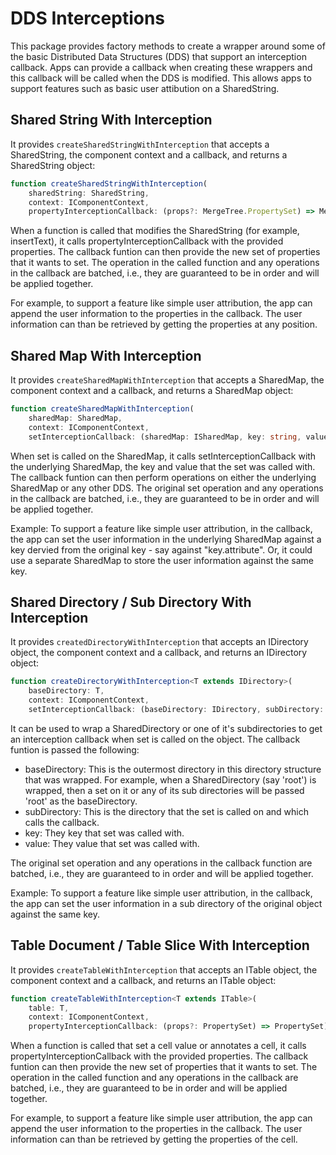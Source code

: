 # DDS Interceptions

This package provides factory methods to create a wrapper around some of the basic Distributed Data Structures (DDS) that support an interception callback. Apps can provide a callback when creating these wrappers and this callback will be called when the DDS is modified. This allows apps to support features such as basic user attibution on a SharedString.

## Shared String With Interception

It provides `createSharedStringWithInterception` that accepts a SharedString, the component context and a callback, and returns a SharedString object:
```typescript
function createSharedStringWithInterception(
    sharedString: SharedString,
    context: IComponentContext,
    propertyInterceptionCallback: (props?: MergeTree.PropertySet) => MergeTree.PropertySet): SharedString;
```

When a function is called that modifies the SharedString (for example, insertText), it calls propertyInterceptionCallback with the provided properties. The callback funtion can then provide the new set of properties that it wants to set. The operation in the called function and any operations in the callback are batched, i.e., they are guaranteed to be in order and will be applied together.

For example, to support a feature like simple user attribution, the app can append the user information to the properties in the callback. The user information can than be retrieved by getting the properties at any position.

## Shared Map With Interception

It provides `createSharedMapWithInterception` that accepts a SharedMap, the component context and a callback, and returns a SharedMap object:
```typescript
function createSharedMapWithInterception(
    sharedMap: SharedMap,
    context: IComponentContext,
    setInterceptionCallback: (sharedMap: ISharedMap, key: string, value: any) => void): SharedMap;
```

When set is called on the SharedMap, it calls setInterceptionCallback with the underlying SharedMap, the key and value that the set was called with. The callback funtion can then perform operations on either the underlying SharedMap or any other DDS. The original set operation and any operations in the callback are batched, i.e., they are guaranteed to be in order and will be applied together.

Example: To support a feature like simple user attribution, in the callback, the app can set the user information in the underlying SharedMap against a key dervied from the original key - say against "key.attribute". Or, it could use a separate SharedMap to store the user information against the same key.

## Shared Directory / Sub Directory With Interception

It provides `createdDirectoryWithInterception` that accepts an IDirectory object, the component context and a callback, and returns an IDirectory object:
```typescript
function createDirectoryWithInterception<T extends IDirectory>(
    baseDirectory: T,
    context: IComponentContext,
    setInterceptionCallback: (baseDirectory: IDirectory, subDirectory: IDirectory, key: string, value: any) => void): T;
```
It can be used to wrap a SharedDirectory or one of it's subdirectories to get an interception callback when set is called on the object. The callback funtion is passed the following:
- baseDirectory: This is the outermost directory in this directory structure that was wrapped. For example, when a SharedDirectory (say 'root') is wrapped, then a set on it or any of its sub directories will be passed 'root' as the baseDirectory.
- subDirectory: This is the directory that the set is called on and which calls the callback.
- key: They key that set was called with.
- value: They value that set was called with.

The original set operation and any operations in the callback function are batched, i.e., they are guaranteed to in order and will be applied together.

Example: To support a feature like simple user attribution, in the callback, the app can set the user information in a sub directory of the original object against the same key.

## Table Document / Table Slice With Interception

It provides `createTableWithInterception` that accepts an ITable object, the component context and a callback, and returns an ITable object:
```typescript
function createTableWithInterception<T extends ITable>(
    table: T,
    context: IComponentContext,
    propertyInterceptionCallback: (props?: PropertySet) => PropertySet): T;
```

When a function is called that set a cell value or annotates a cell, it calls propertyInterceptionCallback with the provided properties. The callback funtion can then provide the new set of properties that it wants to set. The operation in the called function and any operations in the callback are batched, i.e., they are guaranteed to be in order and will be applied together.

For example, to support a feature like simple user attribution, the app can append the user information to the properties in the callback. The user information can than be retrieved by getting the properties of the cell.